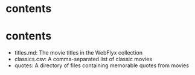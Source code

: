 # contents
# contents
- titles.md: The movie titles in the WebFlyx collection
- classics.csv: A comma-separated list of classic movies
- quotes: A directory of files containing memorable quotes from movies
